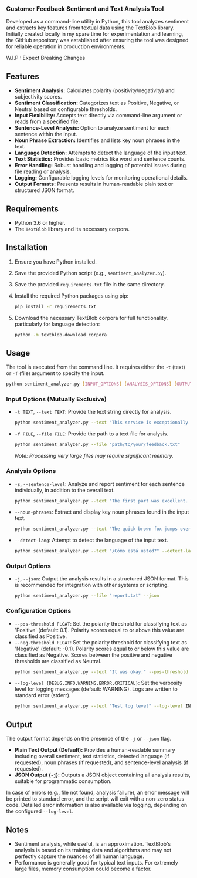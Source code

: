 ### Customer Feedback Sentiment and Text Analysis Tool

Developed as a command-line utility in Python, this tool analyzes sentiment and extracts key features from textual data using the TextBlob library. Initially created locally in my spare time for experimentation and learning, the GitHub repository was established after ensuring the tool was designed for reliable operation in production environments.

W.I.P : Expect Breaking Changes 

## Features

* **Sentiment Analysis:** Calculates polarity (positivity/negativity) and subjectivity scores.
* **Sentiment Classification:** Categorizes text as Positive, Negative, or Neutral based on configurable thresholds.
* **Input Flexibility:** Accepts text directly via command-line argument or reads from a specified file.
* **Sentence-Level Analysis:** Option to analyze sentiment for each sentence within the input.
* **Noun Phrase Extraction:** Identifies and lists key noun phrases in the text.
* **Language Detection:** Attempts to detect the language of the input text.
* **Text Statistics:** Provides basic metrics like word and sentence counts.
* **Error Handling:** Robust handling and logging of potential issues during file reading or analysis.
* **Logging:** Configurable logging levels for monitoring operational details.
* **Output Formats:** Presents results in human-readable plain text or structured JSON format.

## Requirements

* Python 3.6 or higher.
* The `TextBlob` library and its necessary corpora.

## Installation

1.  Ensure you have Python installed.
2.  Save the provided Python script (e.g., `sentiment_analyzer.py`).
3.  Save the provided `requirements.txt` file in the same directory.
4.  Install the required Python packages using pip:

    ```bash
    pip install -r requirements.txt
    ```

5.  Download the necessary TextBlob corpora for full functionality, particularly for language detection:

    ```bash
    python -m textblob.download_corpora
    ```

## Usage

The tool is executed from the command line. It requires either the `-t` (text) or `-f` (file) argument to specify the input.

```bash
python sentiment_analyzer.py [INPUT_OPTIONS] [ANALYSIS_OPTIONS] [OUTPUT_OPTIONS] [CONFIGURATION_OPTIONS]
````

### Input Options (Mutually Exclusive)

  * `-t TEXT`, `--text TEXT`: Provide the text string directly for analysis.
    ```bash
    python sentiment_analyzer.py --text "This service is exceptionally efficient and utterly reliable."
    ```
  * `-f FILE`, `--file FILE`: Provide the path to a text file for analysis.
    ```bash
    python sentiment_analyzer.py --file "path/to/your/feedback.txt"
    ```
    *Note: Processing very large files may require significant memory.*

### Analysis Options

  * `-s`, `--sentence-level`: Analyze and report sentiment for each sentence individually, in addition to the overall text.
    ```bash
    python sentiment_analyzer.py --text "The first part was excellent. The second, less so." --sentence-level
    ```
  * `--noun-phrases`: Extract and display key noun phrases found in the input text.
    ```bash
    python sentiment_analyzer.py --text "The quick brown fox jumps over the lazy dog." --noun-phrases
    ```
  * `--detect-lang`: Attempt to detect the language of the input text.
    ```bash
    python sentiment_analyzer.py --text "¿Cómo está usted?" --detect-lang
    ```

### Output Options

  * `-j`, `--json`: Output the analysis results in a structured JSON format. This is recommended for integration with other systems or scripting.
    ```bash
    python sentiment_analyzer.py --file "report.txt" --json
    ```

### Configuration Options

  * `--pos-threshold FLOAT`: Set the polarity threshold for classifying text as 'Positive' (default: 0.1). Polarity scores equal to or above this value are classified as Positive.
  * `--neg-threshold FLOAT`: Set the polarity threshold for classifying text as 'Negative' (default: -0.1). Polarity scores equal to or below this value are classified as Negative. Scores between the positive and negative thresholds are classified as Neutral.
    ```bash
    python sentiment_analyzer.py --text "It was okay." --pos-threshold 0.2 --neg-threshold -0.2
    ```
  * `--log-level {DEBUG,INFO,WARNING,ERROR,CRITICAL}`: Set the verbosity level for logging messages (default: WARNING). Logs are written to standard error (stderr).
    ```bash
    python sentiment_analyzer.py --text "Test log level" --log-level INFO
    ```

## Output

The output format depends on the presence of the `-j` or `--json` flag.

  * **Plain Text Output (Default):** Provides a human-readable summary including overall sentiment, text statistics, detected language (if requested), noun phrases (if requested), and sentence-level analysis (if requested).
  * **JSON Output (`-j`):** Outputs a JSON object containing all analysis results, suitable for programmatic consumption.

In case of errors (e.g., file not found, analysis failure), an error message will be printed to standard error, and the script will exit with a non-zero status code. Detailed error information is also available via logging, depending on the configured `--log-level`.

## Notes

  * Sentiment analysis, while useful, is an approximation. TextBlob's analysis is based on its training data and algorithms and may not perfectly capture the nuances of all human language.
  * Performance is generally good for typical text inputs. For extremely large files, memory consumption could become a factor.

<!-- end list -->

